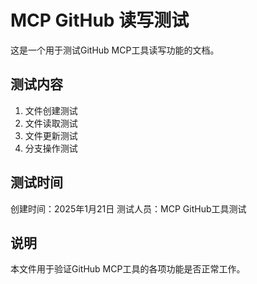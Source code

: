 # MCP GitHub 读写测试

这是一个用于测试GitHub MCP工具读写功能的文档。

## 测试内容

1. 文件创建测试
2. 文件读取测试
3. 文件更新测试
4. 分支操作测试

## 测试时间

创建时间：2025年1月21日
测试人员：MCP GitHub工具测试

## 说明

本文件用于验证GitHub MCP工具的各项功能是否正常工作。
